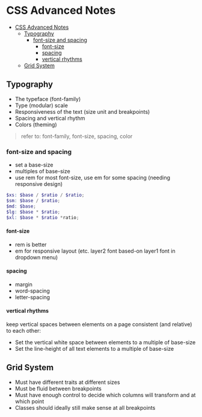 # CSS Advanced Notes

<!-- TOC -->

- [CSS Advanced Notes](#css-advanced-notes)
  - [Typography](#typography)
    - [font-size and spacing](#font-size-and-spacing)
      - [font-size](#font-size)
      - [spacing](#spacing)
      - [vertical rhythms](#vertical-rhythms)
  - [Grid System](#grid-system)

<!-- /TOC -->

## Typography

- The typeface (font-family)
- Type (modular) scale
- Responsiveness of the text (size unit and breakpoints)
- Spacing and vertical rhythm
- Colors (theming)

> refer to: font-family, font-size, spacing, color

### font-size and spacing

- set a base-size
- multiples of base-size
- use rem for most font-size, use em for some spacing (needing responsive design)

```scss
$xs: $base / $ratio / $ratio;
$sm: $base / $ratio;
$md: $base;
$lg: $base * $ratio;
$xl: $base * $ratio *ratio;
```

#### font-size

- rem is better
- em for responsive layout (etc. layer2 font based-on layer1 font in dropdown menu)

#### spacing

- margin
- word-spacing
- letter-spacing

#### vertical rhythms

keep vertical spaces between elements on a page consistent (and relative) to each other:

- Set the vertical white space between elements to a multiple of base-size
- Set the line-height of all text elements to a multiple of base-size

## Grid System

- Must have different traits at different sizes
- Must be fluid between breakpoints
- Must have enough control to decide which columns will transform and at which point
- Classes should ideally still make sense at all breakpoints
